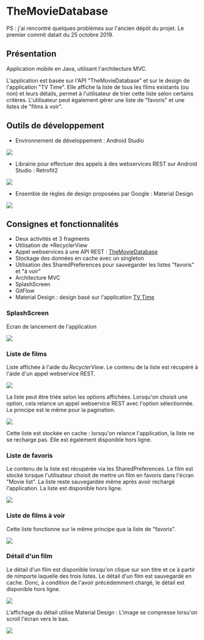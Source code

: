 # TheMovieDatabase

PS : j'ai rencontré quelques problèmes sur l'ancien dépôt du projet. Le premier commit datait du 25 octobre 2019.


## Présentation

Application mobile en Java, utilisant l'architecture MVC.

L'application est basée sur l'API "TheMovieDatabase" et sur le design de l'application "TV Time".
Elle affiche la liste de tous les films existants (ou non) et leurs détails, permet à l'utilisateur de trier cette liste selon certains critères.
L'utilisateur peut également gérer une liste de "favoris" et une listes de "films à voir".

## Outils de développement

- Environnement de développement : Android Studio
<img src="img_readme/androidstudio.png">


- Librairie pour effectuer des appels à des webservices REST sur Android Studio : Retrofit2
<img src="img_readme/retrofit2.jpg">


- Ensemble de règles de design proposées par Google : Material Design
<img src="img_readme/materialdesign.jpg">


## Consignes et fonctionnalités

- Deux activités et 3 fragments
- Utilisation de *RecyclerView
- Appel webservices à une API REST : <a href="https://www.themoviedb.org/documentation/api">TheMovieDatabase</a>
- Stockage des données en cache avec un singleton
- Utilisation des SharedPreferences pour sauvegarder les listes "favoris" et "à voir"
- Architecture MVC
- SplashScreen
- GitFlow
- Material Design : design basé sur l'application <a href="https://play.google.com/store/apps/details?id=com.tozelabs.tvshowtime&hl=fr">TV Time</a>


### SplashScreen

Ecran de lancement de l'application

<img src="img_readme/splash.jpg">

### Liste de films

Liste affichée à l'aide du *RecyclerView*. Le contenu de la liste est récupéré à l'aide d'un appel webservice REST.

<img src="img_readme/list.jpg">

La liste peut être triée selon les options affichées. Lorsqu'on choisit une option, cela relance un appel webservice REST avec l'option sélectionnée. Le principe est le même pour la pagination.

<img src="img_readme/sorted.jpg">

Cette liste est stockée en cache : lorsqu'on relance l'application, la liste ne se recharge pas. Elle est également disponible hors ligne.

### Liste de favoris

Le contenu de la liste est récupérée via les SharedPreferences. Le film est stocké lorsque l'utilisateur choisit de mettre un film en favoris dans l'écran "Movie list". La liste reste sauvegardée même après avoir rechargé l'application. La liste est disponible hors ligne.

<img src="img_readme/favorites.jpg">

### Liste de films à voir
Cette liste fonctionne sur le même principe que la liste de "favoris".

<img src="img_readme/tosee.jpg">

### Détail d'un film

Le détail d'un film est disponible lorsqu'on clique sur son titre et ce à partir de nimporte laquelle des trois listes.
Le détail d'un film est sauvegardé en cache. Donc, à condition de l'avoir précédemment chargé, le détail est disponible hors ligne.

<img src="img_readme/detailmax.jpg">

L'affichage du détail utilise Material Design : L'image se compresse lorsu'on scroll l'écran vers le bas.

<img src="img_readme/detailmin.jpg">
